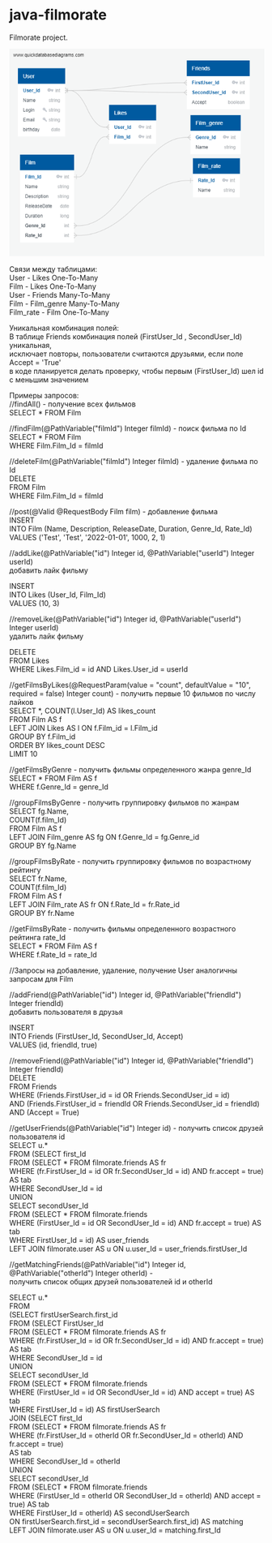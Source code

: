 # java-filmorate
Filmorate project.

![](DBD.png "Диаграмма БД")

Связи между таблицами:  
User - Likes One-To-Many  
Film - Likes One-To-Many  
User - Friends Many-To-Many  
Film - Film_genre Many-To-Many  
Film_rate - Film One-To-Many

Уникальная комбинация полей:  
В таблице Friends комбинация полей (FirstUser_Id , SecondUser_Id) уникальная,   
исключает повторы, пользователи считаются друзьями, если поле Accept = 'True'  
в коде планируется делать проверку, чтобы первым (FirstUser_Id) шел id    
с меньшим значением

Примеры запросов:  
//findAll() - получение всех фильмов  
SELECT *
FROM Film

//findFilm(@PathVariable("filmId") Integer filmId) - поиск фильма по Id  
SELECT *
FROM Film  
WHERE Film.Film_Id = filmId

//deleteFilm(@PathVariable("filmId") Integer filmId) - удаление фильма по Id  
DELETE  
FROM Film  
WHERE Film.Film_Id = filmId

//post(@Valid @RequestBody Film film) - добавление фильма  
INSERT  
INTO Film (Name, Description, ReleaseDate, Duration, Genre_Id, Rate_Id)  
VALUES ('Test', 'Test', '2022-01-01', 1000, 2, 1)

//addLike(@PathVariable("id") Integer id, @PathVariable("userId") Integer userId)  
добавить лайк фильму

INSERT  
INTO Likes (User_Id, Film_Id)  
VALUES (10, 3)

//removeLike(@PathVariable("id") Integer id, @PathVariable("userId") Integer userId)  
удалить лайк фильму

DELETE  
FROM Likes  
WHERE Likes.Film_id = id AND Likes.User_id = userId

//getFilmsByLikes(@RequestParam(value = "count", defaultValue = "10",  
required = false) Integer count) - получить первые 10 фильмов по числу лайков  
SELECT *, COUNT(l.User_Id) AS likes_count  
FROM Film AS f  
LEFT JOIN Likes AS l ON f.Film_id = l.Film_id  
GROUP BY f.Film_id  
ORDER BY likes_count DESC  
LIMIT 10

//getFilmsByGenre - получить фильмы определенного жанра genre_Id  
SELECT *
FROM Film AS f  
WHERE f.Genre_Id = genre_Id

//groupFilmsByGenre - получить группировку фильмов по жанрам  
SELECT fg.Name,  
COUNT(f.film_Id)  
FROM Film AS f  
LEFT JOIN Film_genre AS fg ON f.Genre_Id = fg.Genre_id  
GROUP BY fg.Name

//groupFilmsByRate - получить группировку фильмов по возрастному рейтингу  
SELECT fr.Name,  
COUNT(f.film_Id)  
FROM Film AS f  
LEFT JOIN Film_rate AS fr ON f.Rate_Id = fr.Rate_id  
GROUP BY fr.Name

//getFilmsByRate - получить фильмы определенного возрастного рейтинга rate_Id  
SELECT *
FROM Film AS f  
WHERE f.Rate_Id = rate_Id

//Запросы на добавление, удаление, получение User аналогичны запросам для Film

//addFriend(@PathVariable("id") Integer id, @PathVariable("friendId") Integer friendId)  
добавить пользователя в друзья

INSERT  
INTO Friends (FirstUser_Id, SecondUser_Id, Accept)  
VALUES (id, friendId, true)

//removeFriend(@PathVariable("id") Integer id, @PathVariable("friendId") Integer friendId)  
DELETE  
FROM Friends  
WHERE (Friends.FirstUser_id = id OR Friends.SecondUser_id = id)   
AND (Friends.FirstUser_id = friendId OR Friends.SecondUser_id = friendId)   
AND (Accept = True)

//getUserFriends(@PathVariable("id") Integer id) - получить список друзей пользователя id  
SELECT u.*  
FROM (SELECT first_Id  
FROM (SELECT *
FROM filmorate.friends AS fr  
WHERE (fr.FirstUser_Id = id OR fr.SecondUser_Id = id) AND fr.accept = true) AS tab  
WHERE SecondUser_Id = id  
UNION  
SELECT secondUser_Id  
FROM (SELECT *
FROM filmorate.friends  
WHERE (FirstUser_Id = id OR SecondUser_Id = id) AND fr.accept = true) AS tab  
WHERE FirstUser_Id = id) AS user_friends  
LEFT JOIN filmorate.user AS u ON u.user_Id = user_friends.firstUser_Id

//getMatchingFriends(@PathVariable("id") Integer id,   
@PathVariable("otherId") Integer otherId) -   
получить список общих друзей пользователей id и otherId

SELECT u.*  
FROM  
(SELECT firstUserSearch.first_id  
FROM (SELECT FirstUser_Id  
FROM (SELECT *
FROM filmorate.friends AS fr  
WHERE (fr.FirstUser_Id = id OR fr.SecondUser_Id = id) AND fr.accept = true) AS tab  
WHERE SecondUser_Id = id  
UNION  
SELECT secondUser_Id  
FROM (SELECT *
FROM filmorate.friends  
WHERE (FirstUser_Id = id OR SecondUser_Id = id) AND accept = true) AS tab  
WHERE FirstUser_Id = id) AS firstUserSearch  
JOIN (SELECT first_Id  
FROM (SELECT *
FROM filmorate.friends AS fr  
WHERE (fr.FirstUser_Id = otherId OR fr.SecondUser_Id = otherId) AND fr.accept = true)   
AS tab  
WHERE SecondUser_Id = otherId  
UNION  
SELECT secondUser_Id  
FROM (SELECT *
FROM filmorate.friends  
WHERE (FirstUser_Id = otherId OR SecondUser_Id = otherId) AND accept = true) AS tab  
WHERE FirstUser_Id = otherId) AS secondUserSearch   
ON firstUserSearch.first_id = secondUserSearch.first_id) AS matching  
LEFT JOIN filmorate.user AS u ON u.user_Id = matching.first_Id  





